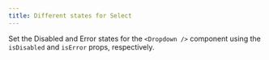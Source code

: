 ```yaml
---
title: Different states for Select
---
```


Set the Disabled and Error states for the `<Dropdown />` component using the `isDisabled` and `isError` props, respectively.
